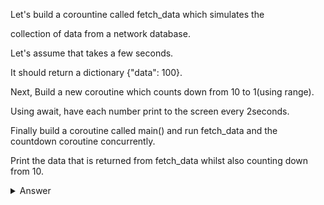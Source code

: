 
Let's build a corountine called fetch_data which simulates the

collection of data from a network database. 

Let's assume that takes a few seconds. 

It should return a dictionary {"data": 100}. 

Next, Build a new coroutine which counts down from 10 to 1(using range).

Using await, have each number print to the screen every 2seconds.

Finally build a coroutine called main() and run fetch_data and the countdown coroutine concurrently.

Print the data that is returned from fetch_data whilst also counting down from 10.

<details>
  
  <summary>Answer</summary>
  
  ```py
  import asyncio

  async def fetch_data():
      print("fetching data...")
      await asyncio.sleep(6)
      return {'data':100}

  async def count_down():
      for number in range(10,0,-1):
          print(number)
          await asyncio.sleep(2)

  async def main():
      task_fetch_data = asyncio.create_task(fetch_data())
      task_count_down = asyncio.create_task(count_down())
      await task_fetch_data
      print(task_fetch_data.result())
      await task_count_down

  asyncio.run(main())
  ```
</details>
